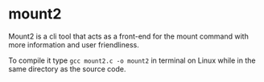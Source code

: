 # mount2
Mount2 is a cli tool that acts as a front-end for the mount command with more information and user friendliness.

To compile it type `gcc mount2.c -o mount2` in terminal on Linux while in the same directory as the source code.
